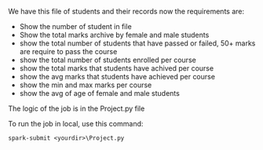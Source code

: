 We have this file of students and their records
now the requirements are: 
- Show the number of student in file
- Show the total marks archive by female and male students
- show the total number of students that have passed or failed, 50+ marks are require to pass the course
- show the total number of students enrolled per course
- show the total marks that students have achived per course
- show the avg marks that students have achieved per course
- show the min and max marks per course
- show the avg of age of female and male students

The logic of the job is in the Project.py file

To run the job in local, use this command:
```
spark-submit <yourdir>\Project.py
```